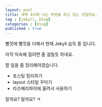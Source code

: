 ```yaml
---
layout: post
title: 새벽 4시에 나는 무엇을 하고 있는 것일까요.
tag : [jekyll, blog]
categories : [blog]
published : true
---
```


뻘짓에 뻘짓을 더해서 현재 Jekyll 습득 중 입니다.

아직 익숙해 질려면 좀 걸릴듯 하네요.

할 일을 좀 정리해야겠습니다.

* 포스팅 정리하기
* layout 스타일 꾸미기
* 라즈베리파이에 올려서 사용하기

잘까요? 말까요? ㅋ